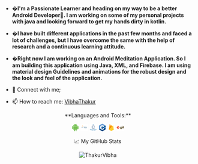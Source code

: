 
- �**I'm a Passionate Learner and heading on my way to be a better Android Developer📱. I am working on some of my personal projects with java and looking forward to get my hands dirty in kotlin.**

- �**I have built different applications in the past few months and faced a lot of challenges, but I have overcome the same with the help of research and a continuous learning attitude.**

- �**Right now I am working on an Android Meditation Application. So I am building this application using Java, XML, and Firebase.
I am using material design Guidelines and animations for the robust design and the look and feel of the application.**

- 💬 Connect with me;
- 📫 How to reach me: [VibhaThakur](https://www.linkedin.com/in/vibha-thakur/)
 
 
 <p align="center"> 
 **Languages and Tools:**  
<p align="center"> 
 <code><img height="20" src="https://raw.githubusercontent.com/github/explore/80688e429a7d4ef2fca1e82350fe8e3517d3494d/topics/android/android.png"></code>
 <code><img height="20" src="https://raw.githubusercontent.com/github/explore/80688e429a7d4ef2fca1e82350fe8e3517d3494d/topics/java/java.png"></code>
 <code><img height="20" src="https://raw.githubusercontent.com/github/explore/80688e429a7d4ef2fca1e82350fe8e3517d3494d/topics/c/c.png"></code>
 <code><img height="20" src="https://raw.githubusercontent.com/github/explore/80688e429a7d4ef2fca1e82350fe8e3517d3494d/topics/cpp/cpp.png"></code>
 <code><img height="20" src="https://raw.githubusercontent.com/github/explore/80688e429a7d4ef2fca1e82350fe8e3517d3494d/topics/firebase/firebase.png"></code>
 <code><img height="20" src="https://raw.githubusercontent.com/github/explore/80688e429a7d4ef2fca1e82350fe8e3517d3494d/topics/git/git.png"></code>

<p align="center"> 
📈 My GitHub Stats

<p align="center"> <img src="https://github-readme-stats.vercel.app/api?username=ThakurVibha&show_icons=true&theme=gotham" alt="ThakurVibha" />





